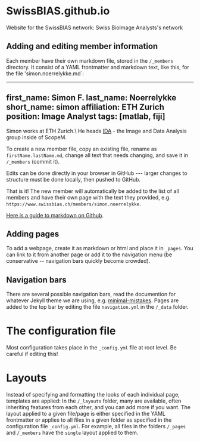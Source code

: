 # SwissBIAS.github.io
Website for the SwissBIAS network: Swiss BioImage Analysts's network



## Adding and editing member information
Each member have their own markdown file, stored in the `/_members` directory.
It consist of a YAML frontmatter and markdown text, like this, for the file 'simon.noerrelykke.md`:

   ---
   first_name: Simon F.
   last_name: Noerrelykke
   short_name: simon
   affiliation: ETH Zurich
   position: Image Analyst
   tags: [matlab, fiji]
   ---

   Simon works at ETH Zurich.\\
   He heads [IDA](http://let-your-data-speak.com/) - the Image and Data Analysis group inside of ScopeM.

To create a new member file, copy an existing file, rename as `firstName.lastName.md`, change all text that needs changing, and save it in `/_members` (commit it).

Edits can be done directly in your browser in GitHub --- larger changes to structure must be done locally, then pushed to GitHub.

That is it!
The new member will automatically be added to the list of all members and have their own page with the text they provided, e.g. `https://www.swissbias.ch/members/simon.noerrelykke`.

[Here is a guide to markdown on Github](https://guides.github.com/features/mastering-markdown/).


## Adding pages
To add a webpage, create it as markdown or html and place it in `_pages`.
You can link to it from another page or add it to the navigation menu (be conservative -- navigation bars quickly become crowded).

## Navigation bars
There are several possible navigation bars, read the documention for whatever Jekyll theme we are using, e.g. [minimal-mistakes](https://github.com/mmistakes/minimal-mistakes).
Pages are added to the top bar by editing the file `navigation.yml` in the `/_data` folder.

# The configuration file
Most configuration takes place in the `_config.yml` file at root level.
Be careful if editing this!

# Layouts
Instead of specifying and formatting the looks of each individual page, templates are applied:
In the `/_layouts` folder, many are available, often inheriting features from each other, and you can add more if you want.
The layout applied to a given file/page is either specified in the YAML frontmatter or applies to all files in a given folder as specified in the configuration file `_config.yml`.
For example, all files in the folders `/_pages` and `/_members` have the `single` layout applied to them.
